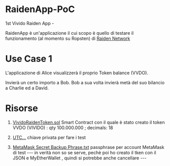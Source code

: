 # RaidenApp-PoC
1st Vivido Raiden App - 

RaidenApp è un'applicazione il cui scopo è quello di testare il funzionamento (al momento su Ropsten) di [Raiden Network](https://github.com/raiden-network/raiden)

 

# Use Case 1
L'applicazione di Alice visualizzerà il proprio Token balance (VVDO).

Invierà un certo importo a Bob.
Bob a sua volta invierà metà del suo bilancio a Charlie ed a David.

# Risorse

1) [VividoRaidenToken.sol](https://github.com/vividosrl/RaidenApp-PoC/blob/master/VividoRaidenToken.sol) 
Smart Contract con il quale è stato creato il token VVDO (VIVIDO) : qty 100.000.000 ; decimals: 18 

2) [UTC...](https://github.com/vividosrl/RaidenApp-PoC/blob/master/UTC--2018-08-16T08-07-48.536Z--bae2661e1357ab9f22440add9ba0a3a9d6f520c0) 
chiave privata per fare i test

3) [MetaMask Secret Backup Phrase.txt](https://github.com/vividosrl/RaidenApp-PoC/blob/master/MetaMask%20Secret%20Backup%20Phrase.txt)
passphrase per account MetaMask di test --- in verità non so se serve, pechè poi ho creato il tken con il JSON e MyEtherWallet , quindi si potrebbe anche cancellare ---




